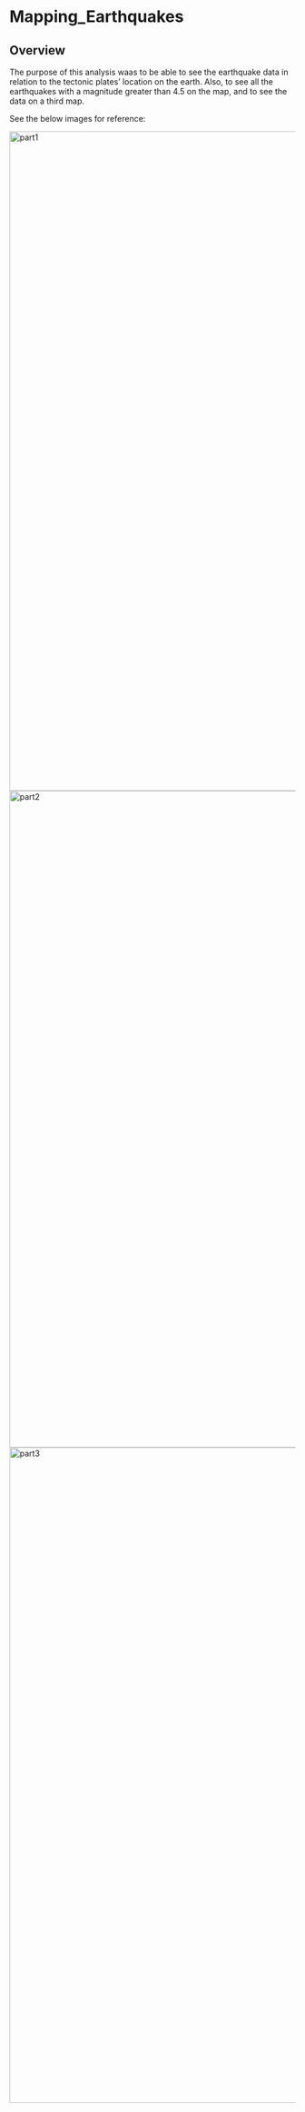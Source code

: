 # Mapping_Earthquakes
## Overview
The purpose of this analysis waas to be able to see the earthquake data in relation to the tectonic plates’ location on the earth. Also, to see all the earthquakes with a magnitude greater than 4.5 on the map, and to see the data on a third map. 

See the below images for reference:

<img width="1161" alt="part1" src="https://user-images.githubusercontent.com/118491043/225201527-b9cdb8e2-49b3-41b0-9d1d-0c3fa18c27c4.png">


<img width="1156" alt="part2" src="https://user-images.githubusercontent.com/118491043/225201550-b1485587-dc37-40d7-820b-e8e7c176181d.png">


<img width="1154" alt="part3" src="https://user-images.githubusercontent.com/118491043/225201563-00072d75-8160-4d01-870b-8ca65d218980.png">

